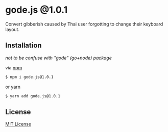 # gode.js @1.0.1

Convert gibberish caused by Thai user forgotting to change their keyboard layout.

## Installation

*not to be confuse with "gode" (go+node) package*

via [npm](https://www.npmjs.com/package/gode.js/v/1.0.1)

```bash
$ npm i gode.js@1.0.1
```

or [yarn](https://yarn.pm/gode.js)

```bash
$ yarn add gode.js@1.0.1
```

## License
[MIT License](https://github.com/godeProject/LICENSE.md)